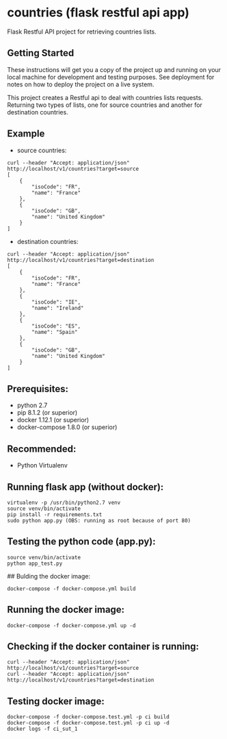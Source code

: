 # countries (flask restful api app)

Flask Restful API project for retrieving countries lists.

## Getting Started

These instructions will get you a copy of the project up and running on your local machine for development and testing purposes. See deployment for notes on how to deploy the project on a live system.

This project creates a Restful api to deal with countries lists requests. Returning two types of lists, one for source countries and another for destination countries.

## Example

* source countries:

```
curl --header "Accept: application/json" http://localhost/v1/countries?target=source
[
    {
        "isoCode": "FR",
        "name": "France"
    },
    {
        "isoCode": "GB",
        "name": "United Kingdom"
    }
]
```

* destination countries:

```
curl --header "Accept: application/json" http://localhost/v1/countries?target=destination
[
    {
        "isoCode": "FR",
        "name": "France"
    },
    {
        "isoCode": "IE",
        "name": "Ireland"
    },
    {
        "isoCode": "ES",
        "name": "Spain"
    },
    {
        "isoCode": "GB",
        "name": "United Kingdom"
    }
]
```

## Prerequisites:

* python 2.7
* pip 8.1.2 (or superior)
* docker 1.12.1 (or superior)
* docker-compose 1.8.0 (or superior)

## Recommended:

* Python Virtualenv

## Running flask app (without docker):

```
virtualenv -p /usr/bin/python2.7 venv
source venv/bin/activate 
pip install -r requirements.txt
sudo python app.py (OBS: running as root because of port 80)
```

## Testing the python code (app.py):

```
source venv/bin/activate
python app_test.py
```

## Bulding the docker image:

```
docker-compose -f docker-compose.yml build
```

## Running the docker image:

```
docker-compose -f docker-compose.yml up -d
```

## Checking if the docker container is running:

```
curl --header "Accept: application/json" http://localhost/v1/countries?target=source
curl --header "Accept: application/json" http://localhost/v1/countries?target=destination
```

## Testing docker image:

```
docker-compose -f docker-compose.test.yml -p ci build
docker-compose -f docker-compose.test.yml -p ci up -d
docker logs -f ci_sut_1
```